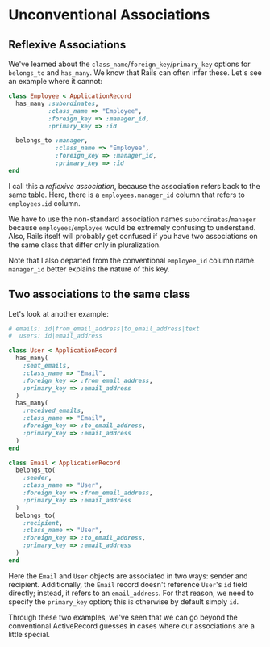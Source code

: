# Unconventional Associations

## Reflexive Associations

We've learned about the `class_name`/`foreign_key`/`primary_key`
options for `belongs_to` and `has_many`. We know that Rails can often
infer these. Let's see an example where it cannot:

```ruby
class Employee < ApplicationRecord
  has_many :subordinates,
           :class_name => "Employee",
           :foreign_key => :manager_id,
           :primary_key => :id

  belongs_to :manager,
             :class_name => "Employee",
             :foreign_key => :manager_id,
             :primary_key => :id
end
```

I call this a *reflexive association*, because the association refers
back to the same table. Here, there is a `employees.manager_id` column
that refers to `employees.id` column.

We have to use the non-standard association names
`subordinates`/`manager` because `employees`/`employee` would be
extremely confusing to understand. Also, Rails itself will probably
get confused if you have two associations on the same class that
differ only in pluralization.

Note that I also departed from the conventional `employee_id` column
name. `manager_id` better explains the nature of this key.

## Two associations to the same class

Let's look at another example:

```ruby
# emails: id|from_email_address|to_email_address|text
#  users: id|email_address

class User < ApplicationRecord
  has_many(
    :sent_emails,
    :class_name => "Email",
    :foreign_key => :from_email_address,
    :primary_key => :email_address
  )
  has_many(
    :received_emails,
    :class_name => "Email",
    :foreign_key => :to_email_address,
    :primary_key => :email_address
  )
end

class Email < ApplicationRecord
  belongs_to(
    :sender,
    :class_name => "User",
    :foreign_key => :from_email_address,
    :primary_key => :email_address
  )
  belongs_to(
    :recipient,
    :class_name => "User",
    :foreign_key => :to_email_address,
    :primary_key => :email_address
  )
end
```

Here the `Email` and `User` objects are associated in two ways: sender
and recipient. Additionally, the `Email` record doesn't reference
`User`'s `id` field directly; instead, it refers to an
`email_address`. For that reason, we need to specify the `primary_key`
option; this is otherwise by default simply `id`.

Through these two examples, we've seen that we can go beyond the
conventional ActiveRecord guesses in cases where our associations are
a little special.

